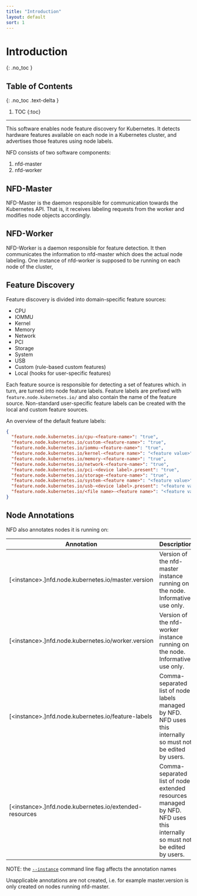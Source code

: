 ```yaml
---
title: "Introduction"
layout: default
sort: 1
---
```


# Introduction
{: .no_toc }

## Table of Contents
{: .no_toc .text-delta }

1. TOC
{:toc}

---

This software enables node feature discovery for Kubernetes. It detects
hardware features available on each node in a Kubernetes cluster, and
advertises those features using node labels.

NFD consists of two software components:

1. nfd-master
1. nfd-worker

## NFD-Master

NFD-Master is the daemon responsible for communication towards the Kubernetes
API. That is, it receives labeling requests from the worker and modifies node
objects accordingly.

## NFD-Worker

NFD-Worker is a daemon responsible for feature detection. It then communicates
the information to nfd-master which does the actual node labeling.  One
instance of nfd-worker is supposed to be running on each node of the cluster,

## Feature Discovery

Feature discovery is divided into domain-specific feature sources:

- CPU
- IOMMU
- Kernel
- Memory
- Network
- PCI
- Storage
- System
- USB
- Custom (rule-based custom features)
- Local (hooks for user-specific features)

Each feature source is responsible for detecting a set of features which. in
turn, are turned into node feature labels.  Feature labels are prefixed with
`feature.node.kubernetes.io/` and also contain the name of the feature source.
Non-standard user-specific feature labels can be created with the local and
custom feature sources.

An overview of the default feature labels:

```json
{
  "feature.node.kubernetes.io/cpu-<feature-name>": "true",
  "feature.node.kubernetes.io/custom-<feature-name>": "true",
  "feature.node.kubernetes.io/iommu-<feature-name>": "true",
  "feature.node.kubernetes.io/kernel-<feature name>": "<feature value>",
  "feature.node.kubernetes.io/memory-<feature-name>": "true",
  "feature.node.kubernetes.io/network-<feature-name>": "true",
  "feature.node.kubernetes.io/pci-<device label>.present": "true",
  "feature.node.kubernetes.io/storage-<feature-name>": "true",
  "feature.node.kubernetes.io/system-<feature name>": "<feature value>",
  "feature.node.kubernetes.io/usb-<device label>.present": "<feature value>",
  "feature.node.kubernetes.io/<file name>-<feature name>": "<feature value>"
}
```

## Node Annotations

NFD also annotates nodes it is running on:

| Annotation                                                   | Description
| ------------------------------------------------------------ | -----------
| [&lt;instance&gt;.]nfd.node.kubernetes.io/master.version     | Version of the nfd-master instance running on the node. Informative use only.
| [&lt;instance&gt;.]nfd.node.kubernetes.io/worker.version     | Version of the nfd-worker instance running on the node. Informative use only.
| [&lt;instance&gt;.]nfd.node.kubernetes.io/feature-labels     | Comma-separated list of node labels managed by NFD. NFD uses this internally so must not be edited by users.
| [&lt;instance&gt;.]nfd.node.kubernetes.io/extended-resources | Comma-separated list of node extended resources managed by NFD. NFD uses this internally so must not be edited by users.

NOTE: the [`--instance`](../advanced/master-commandline-reference.md#instance)
command line flag affects the annotation names

Unapplicable annotations are not created, i.e. for example master.version is only created on nodes running nfd-master.



